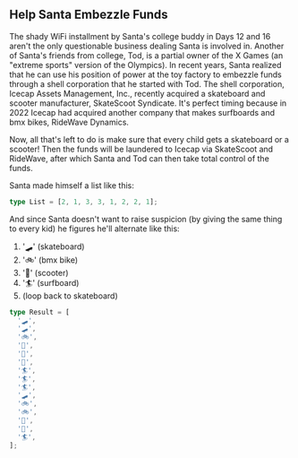 <!-- prettier-ignore -->
## Help Santa Embezzle Funds

The shady WiFi installment by Santa's college buddy in Days 12 and 16 aren't the only questionable business dealing Santa is involved in. Another of Santa's friends from college, Tod, is a partial owner of the X Games (an "extreme sports" version of the Olympics). In recent years, Santa realized that he can use his position of power at the toy factory to embezzle funds through a shell corporation that he started with Tod. The shell corporation, Icecap Assets Management, Inc., recently acquired a skateboard and scooter manufacturer, SkateScoot Syndicate. It's perfect timing because in 2022 Icecap had acquired another company that makes surfboards and bmx bikes, RideWave Dynamics.

Now, all that's left to do is make sure that every child gets a skateboard or a scooter! Then the funds will be laundered to Icecap via SkateScoot and RideWave, after which Santa and Tod can then take total control of the funds.

Santa made himself a list like this:

```ts
type List = [2, 1, 3, 3, 1, 2, 2, 1];
```

And since Santa doesn't want to raise suspicion (by giving the same thing to every kid) he figures he'll alternate like this:

1. '🛹' (skateboard)
2. '🚲' (bmx bike)
3. '🛴' (scooter)
4. '🏄' (surfboard)
5. (loop back to skateboard)

```ts
type Result = [
  '🛹',
  '🛹',
  '🚲',
  '🛴',
  '🛴',
  '🛴',
  '🏄',
  '🏄',
  '🏄',
  '🛹',
  '🚲',
  '🚲',
  '🛴',
  '🛴',
  '🏄',
];
```
